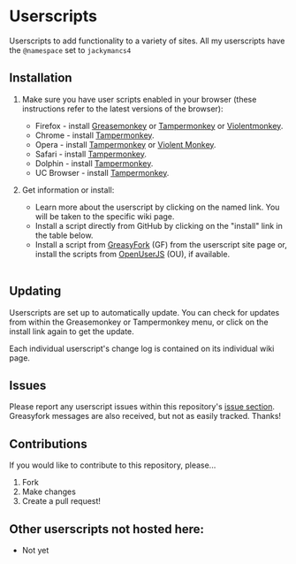 # Userscripts

Userscripts to add functionality to a variety of sites.
All my userscripts have the `@namespace` set to `jackymancs4`

## Installation

1. Make sure you have user scripts enabled in your browser (these instructions refer to the latest versions of the browser):

	* Firefox - install [Greasemonkey](https://addons.mozilla.org/en-US/firefox/addon/greasemonkey/) or [Tampermonkey](https://tampermonkey.net/index.php?ext=dhdg&browser=firefox) or [Violentmonkey](https://addons.mozilla.org/it/firefox/addon/violentmonkey).
	* Chrome - install [Tampermonkey](https://tampermonkey.net/?ext=dhdg&browser=chrome).
	* Opera - install [Tampermonkey](https://tampermonkey.net/?ext=dhdg&browser=opera) or [Violent Monkey](https://addons.opera.com/en/extensions/details/violent-monkey/).
	* Safari - install [Tampermonkey](https://tampermonkey.net/?ext=dhdg&browser=safari).
	* Dolphin - install [Tampermonkey](https://tampermonkey.net/?ext=dhdg&browser=dolphin).
	* UC Browser - install [Tampermonkey](https://tampermonkey.net/?ext=dhdg&browser=ucweb).

2. Get information or install:
	* Learn more about the userscript by clicking on the named link. You will be taken to the specific wiki page.
	* Install a script directly from GitHub by clicking on the "install" link in the table below.
	* Install a script from [GreasyFork](https://greasyfork.org/en/users/250936-jackymancs4) (GF) from the userscript site page or, install the scripts from [OpenUserJS](https://openuserjs.org/users/jackymancs4/scripts) (OU), if available.<br><br>

## Updating

Userscripts are set up to automatically update. You can check for updates from within the Greasemonkey or Tampermonkey menu, or click on the install link again to get the update.

Each individual userscript's change log is contained on its individual wiki page.

## Issues

Please report any userscript issues within this repository's [issue section](https://github.com/JackymanCS4/userscripts/issues). Greasyfork messages are also received, but not as easily tracked. Thanks!

## Contributions

If you would like to contribute to this repository, please...

1. Fork
2. Make changes
3. Create a pull request!

## Other userscripts not hosted here:

* Not yet


